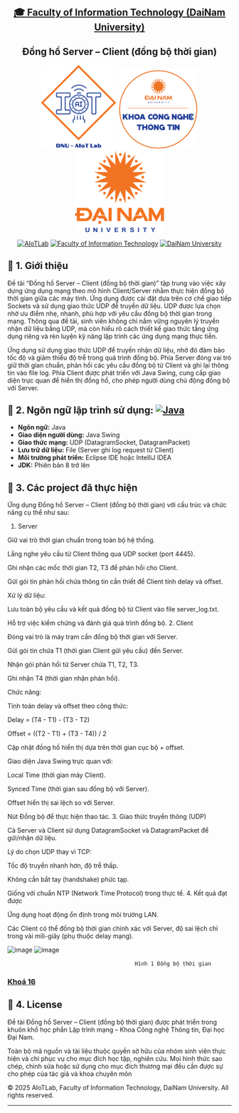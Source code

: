 <h2 align="center">
    <a href="https://dainam.edu.vn/vi/khoa-cong-nghe-thong-tin">
    🎓 Faculty of Information Technology (DaiNam University)
    </a>
</h2>
<h2 align="center">
   Đồng hồ Server – Client (đồng bộ thời gian)
</h2>
<div align="center">
    <p align="center">
        <img src="docs/aiotlab_logo.png" alt="AIoTLab Logo" width="170"/>
        <img src="docs/fitdnu_logo.png" alt="AIoTLab Logo" width="180"/>
        <img src="docs/dnu_logo.png" alt="DaiNam University Logo" width="200"/>
    </p>

[![AIoTLab](https://img.shields.io/badge/AIoTLab-green?style=for-the-badge)](https://www.facebook.com/DNUAIoTLab)
[![Faculty of Information Technology](https://img.shields.io/badge/Faculty%20of%20Information%20Technology-blue?style=for-the-badge)](https://dainam.edu.vn/vi/khoa-cong-nghe-thong-tin)
[![DaiNam University](https://img.shields.io/badge/DaiNam%20University-orange?style=for-the-badge)](https://dainam.edu.vn)

</div>

## 📖 1. Giới thiệu
Đề tài “Đồng hồ Server – Client (đồng bộ thời gian)” tập trung vào việc xây dựng ứng dụng mạng theo mô hình Client/Server nhằm thực hiện đồng bộ thời gian giữa các máy tính. Ứng dụng được cài đặt dựa trên cơ chế giao tiếp Sockets và sử dụng giao thức UDP để truyền dữ liệu. UDP được lựa chọn nhờ ưu điểm nhẹ, nhanh, phù hợp với yêu cầu đồng bộ thời gian trong mạng. Thông qua đề tài, sinh viên không chỉ nắm vững nguyên lý truyền nhận dữ liệu bằng UDP, mà còn hiểu rõ cách thiết kế giao thức tầng ứng dụng riêng và rèn luyện kỹ năng lập trình các ứng dụng mạng thực tiễn.

Ứng dụng sử dụng giao thức UDP để truyền nhận dữ liệu, nhờ đó đảm bảo tốc độ và giảm thiểu độ trễ trong quá trình đồng bộ. 
Phía Server đóng vai trò giữ thời gian chuẩn, phản hồi các yêu cầu đồng bộ từ Client và ghi lại thông tin vào file log. 
Phía Client được phát triển với Java Swing, cung cấp giao diện trực quan để hiển thị đồng hồ, cho phép người dùng chủ động đồng bộ với Server.
## 🔧 2. Ngôn ngữ lập trình sử dụng: [![Java](https://img.shields.io/badge/Java-007396?style=for-the-badge&logo=java&logoColor=white)](https://www.java.com/)
- **Ngôn ngữ:** Java  
- **Giao diện người dùng:** Java Swing  
- **Giao thức mạng:** UDP (DatagramSocket, DatagramPacket)  
- **Lưu trữ dữ liệu:** File (Server ghi log request từ Client)  
- **Môi trường phát triển:** Eclipse IDE hoặc IntelliJ IDEA  
- **JDK:** Phiên bản 8 trở lên

## 🚀 3. Các project đã thực hiện
Ứng dụng Đồng hồ Server – Client (đồng bộ thời gian) với cấu trúc và chức năng cụ thể như sau:
1. Server

Giữ vai trò thời gian chuẩn trong toàn bộ hệ thống.

Lắng nghe yêu cầu từ Client thông qua UDP socket (port 4445).

Ghi nhận các mốc thời gian T2, T3 để phản hồi cho Client.

Gửi gói tin phản hồi chứa thông tin cần thiết để Client tính delay và offset.

Xử lý dữ liệu:

Lưu toàn bộ yêu cầu và kết quả đồng bộ từ Client vào file server_log.txt.

Hỗ trợ việc kiểm chứng và đánh giá quá trình đồng bộ.
2. Client

Đóng vai trò là máy trạm cần đồng bộ thời gian với Server.

Gửi gói tin chứa T1 (thời gian Client gửi yêu cầu) đến Server.

Nhận gói phản hồi từ Server chứa T1, T2, T3.

Ghi nhận T4 (thời gian nhận phản hồi).

Chức năng:

Tính toán delay và offset theo công thức:

Delay = (T4 - T1) - (T3 - T2)

Offset = ((T2 - T1) + (T3 - T4)) / 2

Cập nhật đồng hồ hiển thị dựa trên thời gian cục bộ + offset.

Giao diện Java Swing trực quan với:

Local Time (thời gian máy Client).

Synced Time (thời gian sau đồng bộ với Server).

Offset hiển thị sai lệch so với Server.

Nút Đồng bộ để thực hiện thao tác.
3. Giao thức truyền thông (UDP)

Cả Server và Client sử dụng DatagramSocket và DatagramPacket để gửi/nhận dữ liệu.

Lý do chọn UDP thay vì TCP:

Tốc độ truyền nhanh hơn, độ trễ thấp.

Không cần bắt tay (handshake) phức tạp.

Giống với chuẩn NTP (Network Time Protocol) trong thực tế.
4. Kết quả đạt được

Ứng dụng hoạt động ổn định trong môi trường LAN.

Các Client có thể đồng bộ thời gian chính xác với Server, độ sai lệch chỉ trong vài mili-giây (phụ thuộc delay mạng).

<img width="485" height="236" alt="image" src="https://github.com/user-attachments/assets/54f625a9-51cb-4870-8a6b-cb09184212b2" />
<img width="324" height="175" alt="image" src="https://github.com/user-attachments/assets/70be56c6-e42d-4b0b-875f-e97e4ad35494" />

                                            Hình 1 Đồng bộ thời gian

### [Khoá 16](./docs/projects/K16/README.md)

## 📝 4. License
Đề tài Đồng hồ Server – Client (đồng bộ thời gian) được phát triển trong khuôn khổ học phần Lập trình mạng – Khoa Công nghệ Thông tin, Đại học Đại Nam.

Toàn bộ mã nguồn và tài liệu thuộc quyền sở hữu của nhóm sinh viên thực hiện và chỉ phục vụ cho mục đích học tập, nghiên cứu.
Mọi hình thức sao chép, chỉnh sửa hoặc sử dụng cho mục đích thương mại đều cần được sự cho phép của tác giả và khoa chuyên môn

© 2025 AIoTLab, Faculty of Information Technology, DaiNam University. All rights reserved.

---
